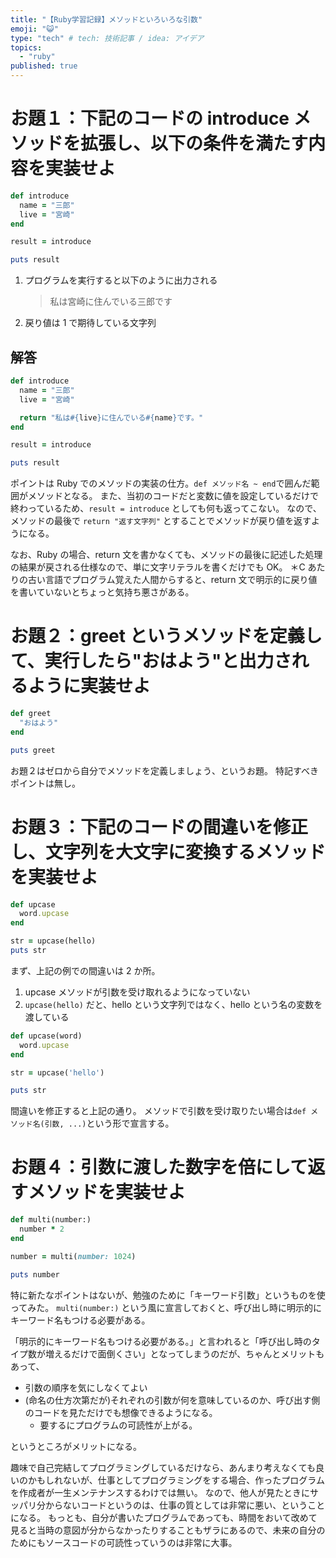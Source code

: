 ```yaml
---
title: "【Ruby学習記録】メソッドといろいろな引数"
emoji: "😺"
type: "tech" # tech: 技術記事 / idea: アイデア
topics:
  - "ruby"
published: true
---
```


# お題１：下記のコードの introduce メソッドを拡張し、以下の条件を満たす内容を実装せよ

```ruby:example.rb
def introduce
  name = "三郎"
  live = "宮崎"
end

result = introduce

puts result
```

1. プログラムを実行すると以下のように出力される
   > 私は宮崎に住んでいる三郎です
2. 戻り値は 1 で期待している文字列

## 解答

```ruby
def introduce
  name = "三郎"
  live = "宮崎"

  return "私は#{live}に住んでいる#{name}です。"
end

result = introduce

puts result
```

ポイントは Ruby でのメソッドの実装の仕方。`def メソッド名 ~ end`で囲んだ範囲がメソッドとなる。
また、当初のコードだと変数に値を設定しているだけで終わっているため、`result = introduce` としても何も返ってこない。
なので、メソッドの最後で `return "返す文字列"` とすることでメソッドが戻り値を返すようになる。

なお、Ruby の場合、return 文を書かなくても、メソッドの最後に記述した処理の結果が戻される仕様なので、単に文字リテラルを書くだけでも OK。
＊C あたりの古い言語でプログラム覚えた人間からすると、return 文で明示的に戻り値を書いていないとちょっと気持ち悪さがある。

# お題２：greet というメソッドを定義して、実行したら"おはよう"と出力されるように実装せよ

```ruby
def greet
  "おはよう"
end

puts greet
```

お題２はゼロから自分でメソッドを定義しましょう、というお題。
特記すべきポイントは無し。

# お題３：下記のコードの間違いを修正し、文字列を大文字に変換するメソッドを実装せよ

```ruby:wrong.rb
def upcase
  word.upcase
end

str = upcase(hello)
puts str
```

まず、上記の例での間違いは 2 か所。

1. upcase メソッドが引数を受け取れるようになっていない
2. `upcase(hello)` だと、hello という文字列ではなく、hello という名の変数を渡している

```ruby
def upcase(word)
  word.upcase
end

str = upcase('hello')

puts str

```

間違いを修正すると上記の通り。
メソッドで引数を受け取りたい場合は`def メソッド名(引数, ...)`という形で宣言する。

# お題４：引数に渡した数字を倍にして返すメソッドを実装せよ

```ruby
def multi(number:)
  number * 2
end

number = multi(number: 1024)

puts number

```

特に新たなポイントはないが、勉強のために「キーワード引数」というものを使ってみた。
`multi(number:)` という風に宣言しておくと、呼び出し時に明示的にキーワード名もつける必要がある。

「明示的にキーワード名もつける必要がある。」と言われると「呼び出し時のタイプ数が増えるだけで面倒くさい」となってしまうのだが、ちゃんとメリットもあって、

- 引数の順序を気にしなくてよい
- (命名の仕方次第だが)それぞれの引数が何を意味しているのか、呼び出す側のコードを見ただけでも想像できるようになる。
  - 要するにプログラムの可読性が上がる。

というところがメリットになる。

趣味で自己完結してプログラミングしているだけなら、あんまり考えなくても良いのかもしれないが、仕事としてプログラミングをする場合、作ったプログラムを作成者が一生メンテナンスするわけでは無い。
なので、他人が見たときにサッパリ分からないコードというのは、仕事の質としては非常に悪い、ということになる。
もっとも、自分が書いたプログラムであっても、時間をおいて改めて見ると当時の意図が分からなかったりすることもザラにあるので、未来の自分のためにもソースコードの可読性っていうのは非常に大事。

